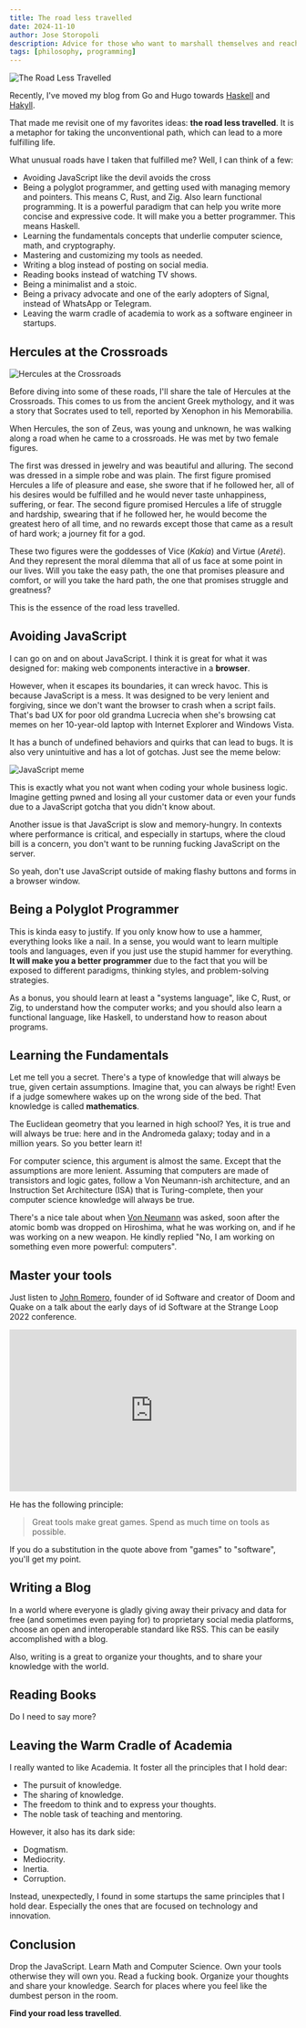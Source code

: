 ```yaml
---
title: The road less travelled
date: 2024-11-10
author: Jose Storopoli
description: Advice for those who want to marshall themselves and reach higher grounds.
tags: [philosophy, programming]
---
```


![The Road Less Travelled](/images/road_less_travelled.jpg)

Recently, I've moved my blog from Go and Hugo towards
[Haskell](https://haskell.org) and
[Hakyll](http://jaspervdj.be/hakyll).

That made me revisit one of my favorites ideas: **the road less travelled**.
It is a metaphor for taking the unconventional path,
which can lead to a more fulfilling life.

What unusual roads have I taken that fulfilled me?
Well, I can think of a few:

- Avoiding JavaScript like the devil avoids the cross
- Being a polyglot programmer, and getting used with managing memory and pointers.
  This means C, Rust, and Zig.
  Also learn functional programming.
  It is a powerful paradigm that can help you write more concise and expressive code.
  It will make you a better programmer.
  This means Haskell.
- Learning the fundamentals concepts that underlie computer science,
  math, and cryptography.
- Mastering and customizing my tools as needed.
- Writing a blog instead of posting on social media.
- Reading books instead of watching TV shows.
- Being a minimalist and a stoic.
- Being a privacy advocate and one of the early adopters of Signal,
  instead of WhatsApp or Telegram.
- Leaving the warm cradle of academia to work as a software engineer in startups.

## Hercules at the Crossroads

![Hercules at the Crossroads](/images/hercules_at_the_crossroads.jpeg)

Before diving into some of these roads,
I'll share the tale of Hercules at the Crossroads.
This comes to us from the ancient Greek mythology,
and it was a story that Socrates used to tell,
reported by Xenophon in his Memorabilia.

When Hercules, the son of Zeus, was young and unknown,
he was walking along a road when he came to a crossroads.
He was met by two female figures.

The first was dressed in jewelry and was beautiful and alluring.
The second was dressed in a simple robe and was plain.
The first figure promised Hercules a life of pleasure and ease,
she swore that if he followed her, all of his desires would be fulfilled
and he would never taste unhappiness, suffering, or fear.
The second figure promised Hercules a life of struggle and hardship,
swearing that if he followed her, he would become the greatest hero of all time,
and no rewards except those that came as a result of hard work;
a journey fit for a god.

These two figures were the goddesses of Vice (_Kakía_) and Virtue (_Areté_).
And they represent the moral dilemma that all of us face at some point in our lives.
Will you take the easy path, the one that promises pleasure and comfort,
or will you take the hard path, the one that promises struggle and greatness?

This is the essence of the road less travelled.

## Avoiding JavaScript

I can go on and on about JavaScript.
I think it is great for what it was designed for:
making web components interactive in a **browser**.

However, when it escapes its boundaries, it can wreck havoc.
This is because JavaScript is a mess.
It was designed to be very lenient and forgiving,
since we don't want the browser to crash when a script fails.
That's bad UX for poor old grandma Lucrecia when she's browsing
cat memes on her 10-year-old laptop with Internet Explorer and Windows Vista.

It has a bunch of undefined behaviors and quirks that can lead to bugs.
It is also very unintuitive and has a lot of gotchas.
Just see the meme below:

![JavaScript meme](/images/javascript_meme.png)

This is exactly what you not want when coding your whole business logic.
Imagine getting pwned and losing all your customer data or even your funds
due to a JavaScript gotcha that you didn't know about.

Another issue is that JavaScript is slow and memory-hungry.
In contexts where performance is critical, and especially in startups,
where the cloud bill is a concern, you don't want to be running
fucking JavaScript on the server.

So yeah, don't use JavaScript outside of making flashy buttons and forms
in a browser window.

## Being a Polyglot Programmer

This is kinda easy to justify.
If you only know how to use a hammer, everything looks like a nail.
In a sense, you would want to learn multiple tools and languages,
even if you just use the stupid hammer for everything.
**It will make you a better programmer**
due to the fact that you will be exposed to different paradigms,
thinking styles, and problem-solving strategies.

As a bonus, you should learn at least a "systems language",
like C, Rust, or Zig, to understand how the computer works;
and you should also learn a functional language,
like Haskell, to understand how to reason about programs.

## Learning the Fundamentals

Let me tell you a secret.
There's a type of knowledge that will always be true,
given certain assumptions.
Imagine that, you can always be right!
Even if a judge somewhere wakes up on the wrong side of the bed.
That knowledge is called **mathematics**.

The Euclidean geometry that you learned in high school?
Yes, it is true and will always be true:
here and in the Andromeda galaxy;
today and in a million years.
So you better learn it!

For computer science, this argument is almost the same.
Except that the assumptions are more lenient.
Assuming that computers are made of transistors and logic gates,
follow a Von Neumann-ish architecture,
and an Instruction Set Architecture (ISA) that is Turing-complete,
then your computer science knowledge will always be true.

There's a nice tale about when [Von Neumann](/posts/2024-06-22-von-neumann.html)
was asked, soon after the atomic bomb was dropped on Hiroshima,
what he was working on, and if he was working on a new weapon.
He kindly replied "No, I am working on something even more powerful:
computers".

## Master your tools

Just listen to [John Romero](https://www.wikipedia.org/wiki/John_Romero),
founder of id Software and creator of Doom and Quake
on a talk about the early days of id Software at the Strange Loop 2022 conference.

<style>
  .embed-container {
    position: relative;
    padding-bottom: 56.25%;
    height: 0;
    overflow: hidden;
    max-width: 100%;
  }
  .embed-container iframe,
  .embed-container object,
  .embed-container embed {
    position: absolute;
    top: 0;
    left: 0;
    width: 100%;
    height: 100%;
  }
</style>
<div class="embed-container">
  <iframe
    src="https://www.youtube.com/embed/IzqdZAYcwfY?t=804"
    frameborder="0"
    allowfullscreen
  ></iframe>
</div>

He has the following principle:

> Great tools make great games.
> Spend as much time on tools as possible.

If you do a substitution in the quote above
from "games" to "software",
you'll get my point.

## Writing a Blog

In a world where everyone is gladly giving away their privacy
and data for free (and sometimes even paying for) to
proprietary social media platforms,
choose an open and interoperable standard like RSS.
This can be easily accomplished with a blog.

Also, writing is a great to organize your thoughts,
and to share your knowledge with the world.

## Reading Books

Do I need to say more?

## Leaving the Warm Cradle of Academia

I really wanted to like Academia.
It foster all the principles that I hold dear:

- The pursuit of knowledge.
- The sharing of knowledge.
- The freedom to think and to express your thoughts.
- The noble task of teaching and mentoring.

However, it also has its dark side:

- Dogmatism.
- Mediocrity.
- Inertia.
- Corruption.

Instead, unexpectedly, I found in some startups the same principles that I hold dear.
Especially the ones that are focused on technology and innovation.

## Conclusion

Drop the JavaScript.
Learn Math and Computer Science.
Own your tools otherwise they will own you.
Read a fucking book.
Organize your thoughts and share your knowledge.
Search for places where you feel like the dumbest person in the room.

**Find your road less travelled**.
